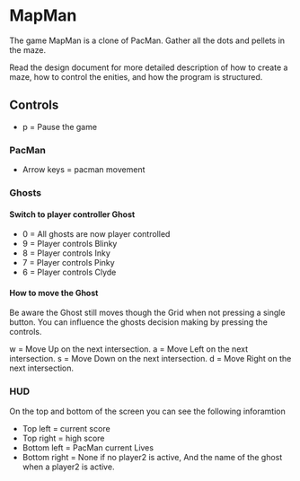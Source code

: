 # MapMan
The game MapMan is a clone of PacMan. Gather all the dots and pellets in the maze.

Read the design document for more detailed description of how to create a maze, how to control the enities, and how the program is structured.

## Controls
- p = Pause the game

### PacMan
- Arrow keys = pacman movement

### Ghosts
#### Switch to player controller Ghost
- 0 = All ghosts are now player controlled
- 9 = Player controls Blinky
- 8 = Player controls Inky
- 7 = Player controls Pinky
- 6 = Player controls Clyde

#### How to move the Ghost
Be aware the Ghost still moves though the Grid when not pressing a single button. You can influence the ghosts decision making by pressing the controls.

w = Move Up    on the next intersection.
a = Move Left  on the next intersection.
s = Move Down  on the next intersection.
d = Move Right on the next intersection.

### HUD
On the top and bottom of the screen you can see the following inforamtion
- Top left     = current score
- Top right    = high score
- Bottom left  = PacMan current Lives
- Bottom right = None if no player2 is active, And the name of the ghost when a player2 is active.
